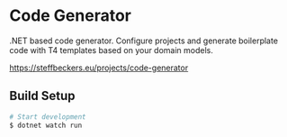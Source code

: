 # Code Generator

.NET based code generator. Configure projects and generate boilerplate code with T4 templates based on your domain models.

https://steffbeckers.eu/projects/code-generator

## Build Setup

```bash
# Start development
$ dotnet watch run
```
